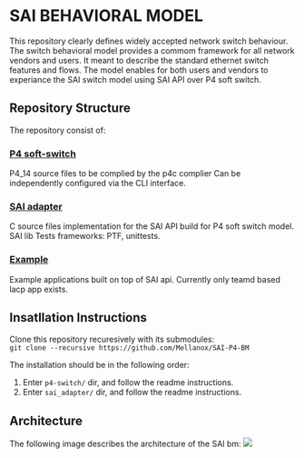 # SAI BEHAVIORAL MODEL
This repository clearly defines widely accepted network switch behaviour.
The switch behavioral model provides a commom framework for all network vendors and users.
It meant to describe the standard ethernet switch features and flows.
The model enables for both users and vendors to experiance the SAI switch model using SAI API over P4 soft switch.

## Repository Structure
The repository consist of:

### [P4 soft-switch](/p4-switch/)
P4_14 source files to be complied by the p4c complier 
Can be independently configured via the CLI interface.
### [SAI adapter](/sai_adapter/)
C source files implementation for the SAI API build for P4 soft switch model.
SAI lib
Tests frameworks: PTF, unittests.
### [Example](/example/)
Example applications built on top of SAI api. Currently only teamd based lacp app exists.

## Insatllation Instructions
Clone this repository recuresively with its submodules:  
```git clone --recursive https://github.com/Mellanox/SAI-P4-BM```

The installation should be in the following order:
1) Enter `p4-switch/` dir, and follow the readme instructions.
2) Enter `sai_adapter/` dir, and follow the readme instructions.

## Architecture
The following image describes the architecture of the SAI bm:
![](docs/sai_p4_bm_arch.png)

